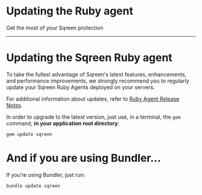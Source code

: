 # Updating the Ruby agent

Get the most of your Sqreen protection

***

# Updating the Sqreen Ruby agent

To take the fullest advantage of Sqreen's latest features, enhancements, and performance improvements, we strongly recommend you to regularly update your Sqreen Ruby Agents deployed on your servers.

For additional information about updates, refer to [Ruby Agent Release Notes](doc:ruby-agent-changelog).

In order to upgrade to the latest version, just use, in a terminal, the `gem` command, **in your application root directory**:

```shell
gem update sqreen
```

# And if you are using Bundler...

If you’re using Bundler, just run:

```shell
bundle update sqreen
```